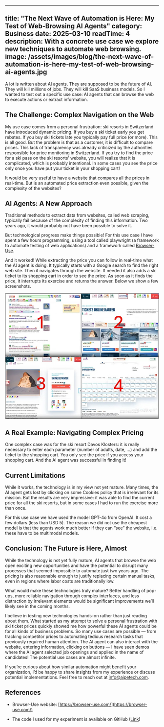 
---
title: "The Next Wave of Automation is Here: My Test of Web-Browsing AI Agents"
category: Business
date: 2025-03-10
readTime: 4
description: With a concrete use case we explore new techniques to automate web browsing.
image: /assets/images/blog/the-next-wave-of-automation-is-here-my-test-of-web-browsing-ai-agents.jpg
---

A lot is written about AI agents. They are supposed to be the future of AI. They will kill millions of jobs. They will kill SaaS business models. So I wanted to test out a specific use case: AI agents that can browse the web to execute actions or extract information.

## The Challenge: Complex Navigation on the Web

My use case comes from a personal frustration: ski resorts in Switzerland have introduced dynamic pricing. If you buy a ski ticket early you get rebates. If you buy ski tickets late you typically pay full price (or more). This is all good. But the problem is that as a customer, it is difficult to compare prices. This lack of transparency was already criticized by the authorities responsible for price monitoring in Switzerland. If you try to find the price for a ski pass on the ski resorts’ website, you will realize that it is complicated, which is probably intentional. In some cases you see the price only once you have put your ticket in your shopping cart!

It would be very useful to have a website that compares all the prices in real-time. But is an automated price extraction even possible, given the complexity of the websites?

## AI Agents: A New Approach

Traditional methods to extract data from websites, called web scraping, typically fail because of the complexity of finding this information. Two years ago, it would probably not have been possible to solve it.

But technological progress make things possible! For this use case I have spent a few hours programming, using a tool called playwright (a framework to automate testing of web applications) and a framework called [Browser-Use](https://browser-use.com/).

And it worked! While extracting the price you can follow in real-time what the AI agent is doing. It typically starts with a Google search to find the right web site. Then it navigates through the website. If needed it also adds a ski ticket to its shopping cart in order to see the price. As soon as it finds the price, it interrupts its exercise and returns the answer. Below we show a few screenshots.

![](/assets/images/blog/screenshots-web-browsing.jpg)

## A Real Example: Navigating Complex Pricing

One complex case was for the ski resort Davos Klosters: it is really necessary to enter each parameter (number of adults, date, …) and add the ticket to the shopping cart. You only see the price if you access your shopping cart. And the AI agent was successful in finding it!

## Current Limitations

While it works, the technology is in my view not yet mature. Many times, the AI agent gets lost by clicking on some Cookies policy that is irrelevant for its mission. But the results are very impressive: it was able to find the current price for all the ski resorts, but in some cases I had to run the exercise more than once.

For this use case we have used the model GPT-4o from OpenAI. It cost a few dollars (less than USD 5). The reason we did not use the cheapest model is that the agents work much better if they can “see” the website, i.e. these have to be multimodal models.

## Conclusion: The Future is Here, Almost

While the technology is not yet fully mature, AI agents that browse the web open exciting new opportunities and have the potential to disrupt many processes that seemed impossible to automate just two years ago. The pricing is also reasonable enough to justify replacing certain manual tasks, even in regions where labor costs are traditionally low.

What would make these technologies truly mature? Better handling of pop-ups, more reliable navigation through complex interfaces, and less distraction by irrelevant elements would be significant improvements we’ll likely see in the coming months.

I believe in testing new technologies hands-on rather than just reading about them. What started as my attempt to solve a personal frustration with ski ticket prices quickly showed me how powerful these AI agents could be for all kinds of business problems. So many use cases are possible — from tracking competitor prices to automating tedious research tasks that previously required human attention. The AI agent can also interact with the website, entering information, clicking on buttons — I have seen demos where the AI agent selected job openings and applied in the name of candidates! The potential use cases are almost infinite.

If you’re curious about how similar automation might benefit your organization, I’d be happy to share insights from my experience or discuss potential implementations. Feel free to reach out at [info@aipetech.com](mailto:info@aipetech.com).

## References

* Browser-Use website: [https://browser-use.com/](https://browser-use.com/)

* The code I used for my experiment is available on GitHub ([Link](https://github.com/feldges/price_tracker))
